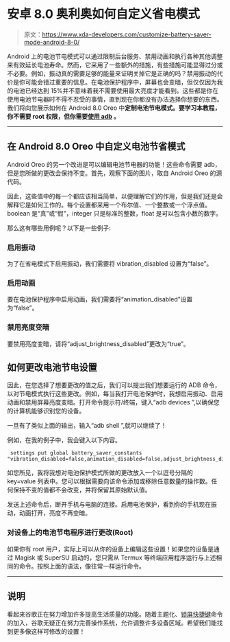 # 安卓 8.0 奥利奥如何自定义省电模式

> 原文：<https://www.xda-developers.com/customize-battery-saver-mode-android-8-0/>

Android 上的电池节电模式可以通过限制后台服务、禁用动画和执行各种其他调整来有效延长电池寿命。然而，它采用了一些额外的措施，有些措施可能显得过分或不必要。例如，振动真的需要足够的能量来证明关掉它是正确的吗？禁用振动的代价是你可能会错过重要的信息。在电池保护程序中，屏幕也会变暗，但仅仅因为我的电池已经达到 15%并不意味着我不需要使用最大亮度才能看到。这些都是你在使用电池节电器时不得不忍受的事情，直到现在你都没有办法选择你想要的东西。我们将向您展示如何在 Android 8.0 Oreo 中**定制电池节电模式。要学习本教程，你不需要 root 权限，但你需要[使用 adb](https://www.xda-developers.com/install-adb-windows-macos-linux/) 。**

* * *

## 在 Android 8.0 Oreo 中自定义电池节省模式

Android Oreo 的另一个改进是可以编辑电池节电器的功能！这些命令需要 adb，但是您所做的更改会保持不变。首先，观察下面的图片，取自 Android Oreo 的源代码。

因此，这些值中的每一个都应该相当简单，以便理解它们的作用，但是我们还是会解释它是如何工作的。每个设置都采用一个布尔值、一个整数或一个浮点值。boolean 是“真”或“假”，integer 只是标准的整数，float 是可以包含小数的数字。

那么这有哪些用例呢？以下是一些例子:

### 启用振动

为了在省电模式下启用振动，我们需要将 vibration_disabled 设置为“false”。

### 启用动画

要在电池保护程序中启用动画，我们需要将“animation_disabled”设置为“false”。

### 禁用亮度变暗

要禁用亮度变暗，请将“adjust_brightness_disabled”更改为“true”。

## 如何更改电池节电设置

因此，在您选择了想要更改的值之后，我们可以提出我们想要运行的 ADB 命令，以对节电模式执行这些更改。例如，每当我打开电池保护时，我想启用振动、启用动画和禁用屏幕亮度变暗。打开命令提示符/终端，键入“adb devices ”,以确保您的计算机能够识别您的设备。

一旦有了类似上面的输出，输入“adb shell ”,就可以继续了！

例如，在我的例子中，我会键入以下内容。

```
 settings put global battery_saver_constants "vibration_disabled=false,animation_disabled=false,adjust_brightness_disabled=true" 
```

如您所见，我将我想对电池保护模式所做的更改放入一个以逗号分隔的 key=value 列表中。您可以根据需要向该命令添加或移除任意数量的操作数。任何保持不变的值都不会改变，并将保留其原始默认值。

发送上述命令后，断开手机与电脑的连接。启用电池保护，看到你的手机现在振动，动画打开，亮度不再变暗。

### 对设备上的电池节电程序进行更改(Root)

如果你有 root 用户，实际上可以从你的设备上编辑这些设置！如果您的设备是通过 Magisk 或 SuperSU 启动的，您只需从 Termux 等终端应用程序运行与上述相同的命令。按照上面的语法，像往常一样运行命令。

* * *

## 说明

看起来谷歌正在努力增加许多提高生活质量的功能。随着主题化、[锁屏快捷键](https://www.xda-developers.com/customize-lockscreen-shortcuts-android-oreo/)命令的加入，谷歌无疑正在努力完善操作系统，允许调整许多设备区域。希望我们能找到更多像这样可修改的设置！